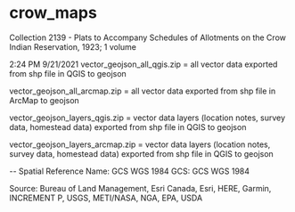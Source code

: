 # crow_maps
Collection 2139 - Plats to Accompany Schedules of Allotments on the Crow Indian Reservation, 1923; 1 volume

2:24 PM 9/21/2021
vector_geojson_all_qgis.zip = all vector data exported from shp file in QGIS to geojson

vector_geojson_all_arcmap.zip = all vector data exported from shp file in ArcMap to geojson

vector_geojson_layers_qgis.zip = vector data layers (location notes, survey data, homestead data) exported from shp file in QGIS to geojson

vector_geojson_layers_arcmap.zip  = vector data layers (location notes, survey data, homestead data) exported from shp file in QGIS to geojson

--
Spatial Reference
Name: GCS WGS 1984
GCS: GCS WGS 1984

Source: Bureau of Land Management, Esri Canada, Esri, HERE, Garmin, INCREMENT P, USGS, METI/NASA, NGA,
EPA, USDA
